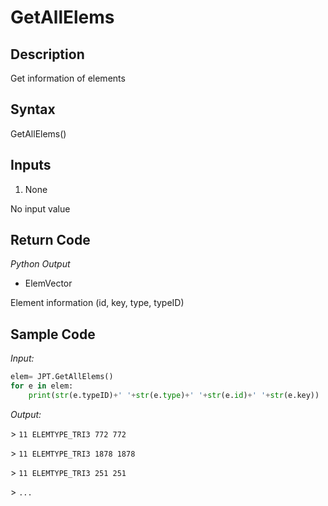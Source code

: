 # GetAllElems

## Description

Get information of elements

## Syntax

GetAllElems()

## Inputs

1. None

No input value

## Return Code

_Python Output_

- ElemVector

Element information (id, key, type, typeID)

## Sample Code

_Input:_

```python
elem= JPT.GetAllElems()
for e in elem:
    print(str(e.typeID)+' '+str(e.type)+' '+str(e.id)+' '+str(e.key))
```

_Output:_

\> `11 ELEMTYPE_TRI3 772 772`

\> `11 ELEMTYPE_TRI3 1878 1878`

\> `11 ELEMTYPE_TRI3 251 251`

\> `...`
